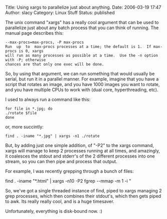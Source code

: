 Title: Using xargs to parallelize just about anything.
Date: 2006-03-19 17:47
Author: slacy
Category: Linux Stuff
Status: published

The unix command "xargs" has a really cool argument that can be used to
parallelize just about any batch process that you can think of running.
The manual page describes this:

    --max-procs=max-procs, -P max-procs
    Run  up  to  max-procs processes at a time; the default is 1.  If max-procs is 0, xargs
    will run as many processes as possible at a time.  Use the -n option with -P; otherwise
    chances are that only one exec will be done.

So, by using that argument, we can run something that would usually be
serial, but run it in a parallel manner. For example, imagine that you
have a script that rotates an image, and you have 1000 images you want
to rotate, and you have multiple CPUs to work with (dual core,
hyperthreading, etc).

I used to always run a command like this:

    for file in *.jpg; do
    ./rotate $file
    done

or, more succintly:

    find . -iname "*.jpg" | xargs -n1 ./rotate

But, by adding just one simple addition, of "-P2" to the xargs command,
xargs will manage to keep 2 processes running at all times, and
amazingly, it coalesces the stdout and stderr's of the 2 different
processes into one stream, so you can then pipe and process that output.

For example, I was recently grepping through a bunch of files:

find . -iname "\*.html" | xargs -n10 -P2 fgrep --mmap -m 1 -i "

So, we've got a single threaded instance of find, piped to xargs
managing 2 grep processes, which then combines their stdout's, which
then gets piped to awk. Its really really cool, and is a huge timesaver.

Unfortunately, everything is disk-bound now. :)
